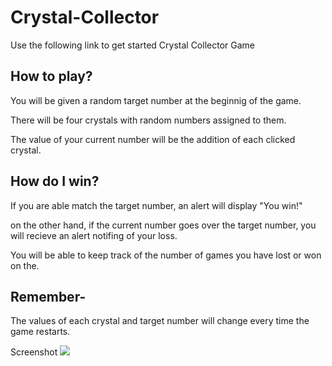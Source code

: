 # Crystal-Collector

Use the following link to get started Crystal Collector Game

## How to play?
You will be given a random target number at the beginnig of the game.

There will be four crystals with random numbers assigned to them.

The value of your current number will be the addition of each clicked crystal.

## How do I win?
If you are able match the target number, an alert will display "You win!"

on the other hand, if the current number goes over the target number, you will recieve an alert notifing of your loss.

You will be able to keep track of the number of games you have lost or won on the.

## Remember-
The values of each crystal and target number will change every time the game restarts.

Screenshot
![](/images/crystalCollector.jpg)
